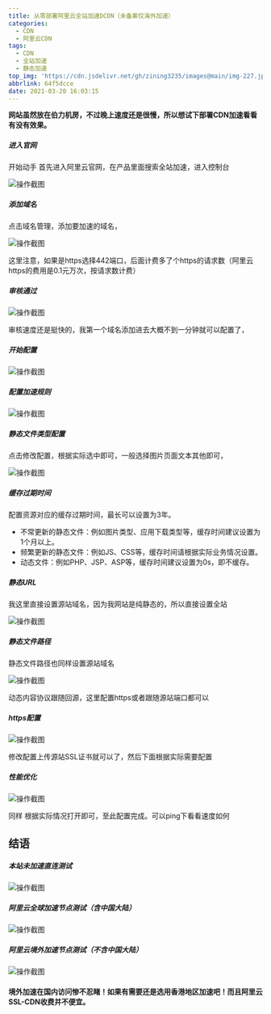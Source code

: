 ```yaml
---
title: 从零部署阿里云全站加速DCDN（未备案仅海外加速）
categories:
  - CDN
  - 阿里云CDN
tags:
  - CDN
  - 全站加速
  - 静态加速
top_img: 'https://cdn.jsdelivr.net/gh/zining3235/images@main/img-227.jpg'
abbrlink: 64f5dcce
date: 2021-03-20 16:03:15
---
```

**网站虽然放在伯力机房，不过晚上速度还是很慢，所以想试下部署CDN加速看看有没有效果。**

##### 进入官网

开始动手 首先进入阿里云官网，在产品里面搜索全站加速，进入控制台

![操作截图](https://yekei-images.s3.jp-tok.cloud-object-storage.appdomain.cloud/CDN/1.png)

##### 添加域名

点击域名管理，添加要加速的域名，

![操作截图](https://yekei-images.s3.jp-tok.cloud-object-storage.appdomain.cloud/CDN/2.png)

<div class='tip error'><p>这里注意，如果是https选择442端口，后面计费多了个https的请求数（阿里云https的费用是0.1元万次，按请求数计费）<p></div>

##### 审核通过

![操作截图](https://yekei-images.s3.jp-tok.cloud-object-storage.appdomain.cloud/CDN/3.png)

审核速度还是挺快的，我第一个域名添加进去大概不到一分钟就可以配置了，

##### 开始配置

![操作截图](https://yekei-images.s3.jp-tok.cloud-object-storage.appdomain.cloud/CDN/4.png)

##### 配置加速规则

![操作截图](https://yekei-images.s3.jp-tok.cloud-object-storage.appdomain.cloud/CDN/5.png)

##### 静态文件类型配置

点击修改配置，根据实际选中即可，一般选择图片页面文本其他即可，

![操作截图](https://yekei-images.s3.jp-tok.cloud-object-storage.appdomain.cloud/CDN/6.png)



##### 缓存过期时间

配置资源对应的缓存过期时间，最长可以设置为3年。

- 不常更新的静态文件：例如图片类型、应用下载类型等，缓存时间建议设置为1个月以上。
- 频繁更新的静态文件：例如JS、CSS等，缓存时间请根据实际业务情况设置。
- 动态文件：例如PHP、JSP、ASP等，缓存时间建议设置为0s，即不缓存。

##### 静态URL

我这里直接设置源站域名，因为我网站是纯静态的，所以直接设置全站

![操作截图](https://yekei-images.s3.jp-tok.cloud-object-storage.appdomain.cloud/CDN/7.png)

##### 静态文件路径

静态文件路径也同样设置源站域名

![操作截图](https://yekei-images.s3.jp-tok.cloud-object-storage.appdomain.cloud/CDN/8.png)

动态内容协议跟随回源，这里配置https或者跟随源站端口都可以

##### https配置

![操作截图](https://yekei-images.s3.jp-tok.cloud-object-storage.appdomain.cloud/CDN/9.png)

修改配置上传源站SSL证书就可以了，然后下面根据实际需要配置

##### 性能优化

![操作截图](https://yekei-images.s3.jp-tok.cloud-object-storage.appdomain.cloud/CDN/10.png)

同样 根据实际情况打开即可，至此配置完成。可以ping下看看速度如何

## 结语

##### 本站未加速直连测试

![操作截图](https://yekei-images.s3.jp-tok.cloud-object-storage.appdomain.cloud/CDN/11.png)

##### 阿里云全球加速节点测试（含中国大陆）

![操作截图](https://yekei-images.s3.jp-tok.cloud-object-storage.appdomain.cloud/CDN/12.png)

##### 阿里云境外加速节点测试（不含中国大陆）

![操作截图](https://yekei-images.s3.jp-tok.cloud-object-storage.appdomain.cloud/CDN/13.png)

#### 境外加速在国内访问惨不忍睹！如果有需要还是选用香港地区加速吧！而且阿里云SSL-CDN收费并不便宜。
